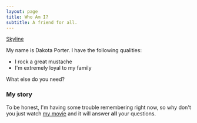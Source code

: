 ```yaml
---
layout: page
title: Who Am I?
subtitle: A friend for all.
---
```


[Skyline]('/assets/img/IMG_7443.JPG')

My name is Dakota Porter. I have the following qualities:

- I rock a great mustache
- I'm extremely loyal to my family

What else do you need?

### My story

To be honest, I'm having some trouble remembering right now, so why don't you just watch [my movie](https://en.wikipedia.org/wiki/The_Princess_Bride_%28film%29) and it will answer **all** your questions.
